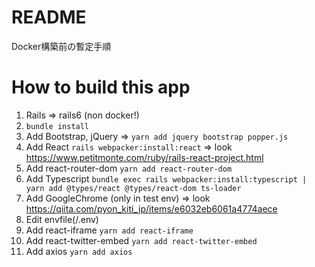 # README

Docker構築前の暫定手順

# How to build this app
1. Rails => rails6 (non docker!)
2. `bundle install`
3. Add Bootstrap, jQuery => `yarn add jquery bootstrap popper.js`
4. Add React `rails webpacker:install:react` => look https://www.petitmonte.com/ruby/rails-react-project.html
5. Add react-router-dom `yarn add react-router-dom`
6. Add Typescript `bundle exec rails webpacker:install:typescript | yarn add @types/react @types/react-dom ts-loader`
7. Add GoogleChrome (only in test env) => look https://qiita.com/pyon_kiti_jp/items/e6032eb6061a4774aece
8. Edit envfile(/.env)
9. Add react-iframe `yarn add react-iframe`
10. Add react-twitter-embed `yarn add react-twitter-embed`
11. Add axios `yarn add axios`